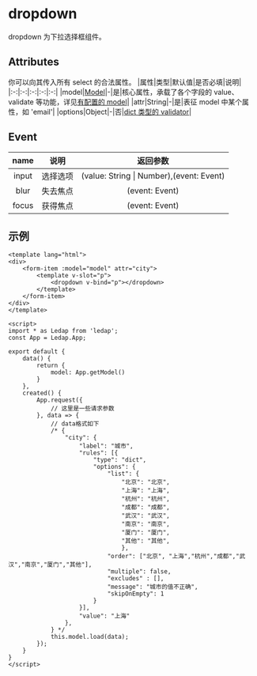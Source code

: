 # dropdown
dropdown 为下拉选择框组件。

## Attributes
你可以向其传入所有 select 的合法属性。
|属性|类型|默认值|是否必填|说明|
|:-:|:-:|:-:|:-:|:-:|
|model|[Model](/api/model/#获取实例)|-|是|核心属性，承载了各个字段的 value、validate 等功能，详见[有配置的 model](/api/model/#有配置的-value)|
|attr|String|-|是|表征 model 中某个属性，如 'email'|
|options|Object|-|否|[dict 类型的 validator](/api/Validator/#dict-array)|


## Event
|name|说明|返回参数|
|:-:|:-:|:-:|
|input|选择选项|\(value: String \| Number\),\(event: Event\)|
|blur|失去焦点|(event: Event)|
|focus|获得焦点|\(event: Event\)|


## 示例
```vue
<template lang="html">
<div>
    <form-item :model="model" attr="city">
        <template v-slot="p">
            <dropdown v-bind="p"></dropdown>
        </template>
    </form-item>
</div>
</template>

<script>
import * as Ledap from 'ledap';
const App = Ledap.App;

export default {
    data() {
        return {
            model: App.getModel()
        }
    },
    created() {
        App.request({
            // 这里是一些请求参数
        }, data => {
            // data格式如下
            /* {
                "city": {
                    "label": "城市",
                    "rules": [{
                        "type": "dict",
                        "options": {
                            "list": {
                                "北京": "北京",
                                "上海": "上海",
                                "杭州": "杭州",
                                "成都": "成都",
                                "武汉": "武汉",
                                "南京": "南京",
                                "厦门": "厦门",
                                "其他": "其他",
                                },
                            "order": ["北京", "上海","杭州","成都","武汉","南京","厦门","其他"],
                            "multiple": false,
                            "excludes" : [],
                            "message": "城市的值不正确",
                            "skipOnEmpty": 1
                        }
                    }],
                    "value": "上海"
                },
            } */
            this.model.load(data);
        });
    }
}
</script>
```
